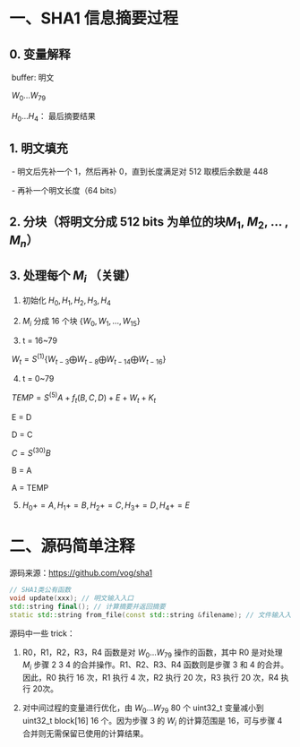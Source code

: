 # 一、SHA1 信息摘要过程

##  0. 变量解释

​      buffer: 明文

​      $W_0 ... W_{79}$

​      $H_0 ... H_4$： 最后摘要结果

##  1. 明文填充

​      \- 明文后先补一个 1，然后再补 0，直到长度满足对 512 取模后余数是 448

​      \- 再补一个明文长度（64 bits）

##  2. 分块（将明文分成 512 bits 为单位的块$M_1$, $M_2$, ... , $M_n$）



## 3. 处理每个 $M_i$ （关键）

1. 初始化 $H_0, H_1, H_2, H_3, H_4$

2. $M_i$ 分成 16 个块 $\{W_0, W_1, ..., W_{15}\}$

3. t = 16~79

​        $W_t = S^{(1)}\{W_{t-3} \bigoplus W_{t-8} \bigoplus W_{t-14} \bigoplus W_{t-16}\}$

4. t = 0~79

​        $TEMP = S^{(5)}A + f_t(B, C, D) + E + W_t + K_t$

​        E = D

​        D = C

​        $C = S^{(30)}B$

​        B = A

​        A = TEMP

5. $H_0 += A, H_1 += B, H_2 += C, H_3 += D, H_4 += E$



# 二、源码简单注释

源码来源：https://github.com/vog/sha1

```c++
// SHA1类公有函数
void update(xxx); // 明文输入入口
std::string final(); // 计算摘要并返回摘要
static std::string from_file(const std::string &filename); // 文件输入入口
```

源码中一些 trick：

1. R0，R1，R2，R3，R4 函数是对 $W_0 ... W_{79}$ 操作的函数，其中 R0 是对处理 $M_{i}$ 步骤 2 3 4 的合并操作。R1、R2、R3、R4 函数则是步骤 3  和 4 的合并。因此，R0 执行 16 次，R1 执行 4 次，R2 执行 20 次，R3 执行 20 次，R4 执行 20次。

2. 对中间过程的变量进行优化，由 $W_0 ... W_{79}$ 80 个 uint32_t 变量减小到 uint32_t  block[16] 16 个。因为步骤 3 的 $W_i$ 的计算范围是 16，可与步骤 4 合并则无需保留已使用的计算结果。